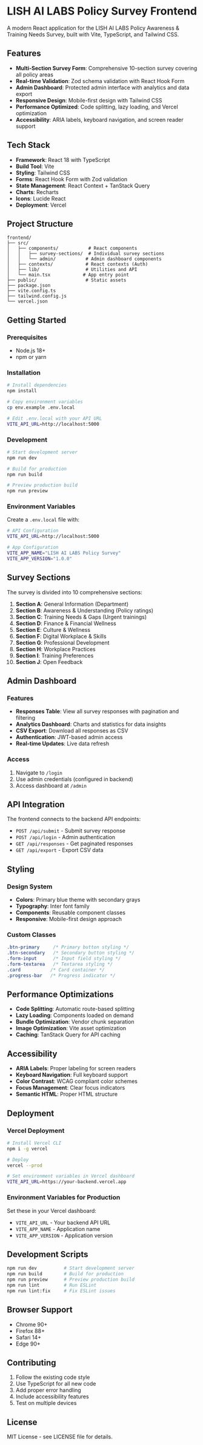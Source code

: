 # LISH AI LABS Policy Survey Frontend

A modern React application for the LISH AI LABS Policy Awareness & Training Needs Survey, built with Vite, TypeScript, and Tailwind CSS.

## Features

- **Multi-Section Survey Form**: Comprehensive 10-section survey covering all policy areas
- **Real-time Validation**: Zod schema validation with React Hook Form
- **Admin Dashboard**: Protected admin interface with analytics and data export
- **Responsive Design**: Mobile-first design with Tailwind CSS
- **Performance Optimized**: Code splitting, lazy loading, and Vercel optimization
- **Accessibility**: ARIA labels, keyboard navigation, and screen reader support

## Tech Stack

- **Framework**: React 18 with TypeScript
- **Build Tool**: Vite
- **Styling**: Tailwind CSS
- **Forms**: React Hook Form with Zod validation
- **State Management**: React Context + TanStack Query
- **Charts**: Recharts
- **Icons**: Lucide React
- **Deployment**: Vercel

## Project Structure

```
frontend/
├── src/
│   ├── components/           # React components
│   │   ├── survey-sections/  # Individual survey sections
│   │   └── admin/           # Admin dashboard components
│   ├── contexts/            # React contexts (Auth)
│   ├── lib/                 # Utilities and API
│   └── main.tsx            # App entry point
├── public/                  # Static assets
├── package.json
├── vite.config.ts
├── tailwind.config.js
└── vercel.json
```

## Getting Started

### Prerequisites

- Node.js 18+
- npm or yarn

### Installation

```bash
# Install dependencies
npm install

# Copy environment variables
cp env.example .env.local

# Edit .env.local with your API URL
VITE_API_URL=http://localhost:5000
```

### Development

```bash
# Start development server
npm run dev

# Build for production
npm run build

# Preview production build
npm run preview
```

### Environment Variables

Create a `.env.local` file with:

```bash
# API Configuration
VITE_API_URL=http://localhost:5000

# App Configuration
VITE_APP_NAME="LISH AI LABS Policy Survey"
VITE_APP_VERSION="1.0.0"
```

## Survey Sections

The survey is divided into 10 comprehensive sections:

1. **Section A**: General Information (Department)
2. **Section B**: Awareness & Understanding (Policy ratings)
3. **Section C**: Training Needs & Gaps (Urgent trainings)
4. **Section D**: Finance & Financial Wellness
5. **Section E**: Culture & Wellness
6. **Section F**: Digital Workplace & Skills
7. **Section G**: Professional Development
8. **Section H**: Workplace Practices
9. **Section I**: Training Preferences
10. **Section J**: Open Feedback

## Admin Dashboard

### Features

- **Responses Table**: View all survey responses with pagination and filtering
- **Analytics Dashboard**: Charts and statistics for data insights
- **CSV Export**: Download all responses as CSV
- **Authentication**: JWT-based admin access
- **Real-time Updates**: Live data refresh

### Access

1. Navigate to `/login`
2. Use admin credentials (configured in backend)
3. Access dashboard at `/admin`

## API Integration

The frontend connects to the backend API endpoints:

- `POST /api/submit` - Submit survey response
- `POST /api/login` - Admin authentication
- `GET /api/responses` - Get paginated responses
- `GET /api/export` - Export CSV data

## Styling

### Design System

- **Colors**: Primary blue theme with secondary grays
- **Typography**: Inter font family
- **Components**: Reusable component classes
- **Responsive**: Mobile-first design approach

### Custom Classes

```css
.btn-primary     /* Primary button styling */
.btn-secondary   /* Secondary button styling */
.form-input      /* Input field styling */
.form-textarea   /* Textarea styling */
.card           /* Card container */
.progress-bar   /* Progress indicator */
```

## Performance Optimizations

- **Code Splitting**: Automatic route-based splitting
- **Lazy Loading**: Components loaded on demand
- **Bundle Optimization**: Vendor chunk separation
- **Image Optimization**: Vite asset optimization
- **Caching**: TanStack Query for API caching

## Accessibility

- **ARIA Labels**: Proper labeling for screen readers
- **Keyboard Navigation**: Full keyboard support
- **Color Contrast**: WCAG compliant color schemes
- **Focus Management**: Clear focus indicators
- **Semantic HTML**: Proper HTML structure

## Deployment

### Vercel Deployment

```bash
# Install Vercel CLI
npm i -g vercel

# Deploy
vercel --prod

# Set environment variables in Vercel dashboard
VITE_API_URL=https://your-backend.vercel.app
```

### Environment Variables for Production

Set these in your Vercel dashboard:

- `VITE_API_URL` - Your backend API URL
- `VITE_APP_NAME` - Application name
- `VITE_APP_VERSION` - Application version

## Development Scripts

```bash
npm run dev          # Start development server
npm run build        # Build for production
npm run preview      # Preview production build
npm run lint         # Run ESLint
npm run lint:fix     # Fix ESLint issues
```

## Browser Support

- Chrome 90+
- Firefox 88+
- Safari 14+
- Edge 90+

## Contributing

1. Follow the existing code style
2. Use TypeScript for all new code
3. Add proper error handling
4. Include accessibility features
5. Test on multiple devices

## License

MIT License - see LICENSE file for details.

